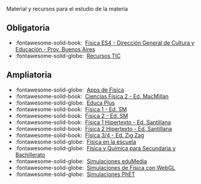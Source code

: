 Material y recursos para el estudio de la materia

## Obligatoria
* :fontawesome-solid-book:&nbsp;&nbsp;[Física ES4 - Dirección General de Cultura y Educación - Prov. Buenos Aires](https://drive.google.com/file/d/1L7bybyhDuRlzS1PhjcXBl0-rPmh0Cblf/view?usp=sharing)
* :fontawesome-solid-globe:&nbsp;&nbsp;[Recursos TIC](http://recursostic.educacion.es/secundaria/edad/4esofisicaquimica/index.htm)

## Ampliatoria
* :fontawesome-solid-globe:&nbsp;&nbsp;[Apps de Física](https://www.walter-fendt.de/html5/phes/index.html)
* :fontawesome-solid-book:&nbsp;&nbsp;[Ciencias Física 2 - Ed. MacMillan](https://drive.google.com/file/d/1K_7QsiIdeYcjJ0ZYWZNpBiF5_Q3tX7to/view?usp=sharing)
* :fontawesome-solid-globe:&nbsp;&nbsp;[Educa Plus](http://www.educaplus.org/games/fisica)
* :fontawesome-solid-book:&nbsp;&nbsp;[Física 1 - Ed. SM](https://drive.google.com/file/d/11gYW2JINSL_zqwEhQfgLUX32nh7keehO/view?usp=sharing)
* :fontawesome-solid-book:&nbsp;&nbsp;[Física 2 - Ed. SM](https://drive.google.com/file/d/1UVuil2a1k6h7YScNoi7h3BfJY4mNccHb/view?usp=sharing)
* :fontawesome-solid-book:&nbsp;&nbsp;[Física 1 Hipertexto - Ed. Santillana](https://drive.google.com/file/d/1ukeJbooWxrAm7nN-QNQPFyPp9bFaD6Dx/view?usp=sharing)
* :fontawesome-solid-book:&nbsp;&nbsp;[Física 2 Hipertexto - Ed. Santillana](https://drive.google.com/file/d/1-4nvwSluElgMHhkH3H1zS99nRG5WTurG/view?usp=sharing)
* :fontawesome-solid-book:&nbsp;&nbsp;[Física 3/4 - Ed. Zig Zag](https://drive.google.com/file/d/189znB5WJ9gnogOg9q9nn_g3NCH_5Pdp2/view?usp=sharing)
* :fontawesome-solid-globe:&nbsp;&nbsp;[Física en la escuela](https://www.vascak.cz/physicsanimations.php?l=es)
* :fontawesome-solid-globe:&nbsp;&nbsp;[Física y Química para Secundaria y Bachillerato](http://www.fisica-quimica-secundaria-bachillerato.com/)
* :fontawesome-solid-globe:&nbsp;&nbsp;[Simulaciones eduMedia](https://www.edumedia-sciences.com/es/node/61-fisica)
* :fontawesome-solid-globe:&nbsp;&nbsp;[Simulaciones de Física con WebGL](http://isingspinwebgl.com/)
* :fontawesome-solid-globe:&nbsp;&nbsp;[Simulaciones PhET](https://phet.colorado.edu/es/simulations/category/physics)